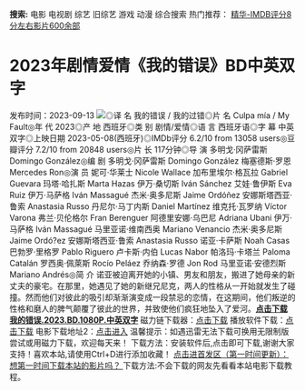 **搜索:** 电影 电视剧 综艺 旧综艺 游戏 动漫 综合搜索 热门推荐： [精华-IMDB评分8分左右影片600余部](https://www.dytt8.com/html/gndy/jddy/20160320/50510.html)
# 2023年剧情爱情《我的错误》BD中英双字
发布时间：2023-09-13 
![](https://img9.doubanio.com/view/photo/l_ratio_poster/public/p2890770708.jpg)◎译 名 我的错误 / 我的过错◎片 名 Culpa mía / My Fault◎年 代 2023◎产 地 西班牙◎类 别 剧情/爱情◎语 言 西班牙语◎字 幕 中英双字◎上映日期 2023-05-08(西班牙)◎IMDb评分 6.2/10 from 13058 users◎豆瓣评分 7.2/10 from 20848 users◎片 长 117分钟◎导 演 多明戈·冈萨雷斯 Domingo González◎编 剧 多明戈·冈萨雷斯 Domingo González 梅塞德斯·罗恩 Mercedes Ron◎演 员 妮可·华莱士 Nicole Wallace 加布里埃尔·格瓦拉 Gabriel Guevara 玛塔·哈扎斯 Marta Hazas 伊万·桑切斯 Iván Sánchez 艾娃·鲁伊斯 Eva Ruiz 伊万·马萨格 Iván Massagué 杰米·奥多尼斯 Jaime Ordóñez 安娜斯塔西亚·鲁索 Anastasia Russo 丹尼尔·马丁内斯 Daniel Martínez 维克托·瓦罗纳 Víctor Varona 弗兰·贝伦格尔 Fran Berenguer 阿德里安娜·乌巴尼 Adriana Ubani 伊万·马萨格 Iván Massagué 马里亚诺·维南西奥 Mariano Venancio 杰米·奥多尼斯 Jaime Ordó?ez 安娜斯塔西亚·鲁索 Anastasia Russo 诺亚·卡萨斯 Noah Casas 巴勃罗·里格罗 Pablo Riguero 卢卡斯·内伯 Lucas Nabor 帕洛玛·卡塔兰 Paloma Catalán 罗西奥·佩萊斯 Rocío Peláez 乔纳森·罗德 Jon Rod 马里亚诺·安德烈斯 Mariano Andrés◎简 介 诺亚被迫离开她的小镇、男友和朋友，搬进了她母亲的新丈夫的豪宅。在那里，她遇见了她的新继兄尼克，两人的性格从一开始就发生了碰撞。然而他们对彼此的吸引却渐渐演变成一段禁忌的恋情，在这期间，他们叛逆的性格和磨人的脾气颠覆了彼此的世界，并致使他们疯狂地坠入了爱河。[**点击下载 我的错误.2023.BD.1080P.中英双字**](magnet:?xt=urn:btih:64cd98f7973baa34134879e60c0064ed73cd3f83&dn=%e9%98%b3%e5%85%89%e7%94%b5%e5%bd%b1dygod.org.%e6%88%91%e7%9a%84%e9%94%99%e8%af%af.2023.BD.1080P.%e4%b8%ad%e8%8b%b1%e5%8f%8c%e5%ad%97.mkv&tr=udp%3a%2f%2ftracker.opentrackr.org%3a1337%2fannounce&tr=udp%3a%2f%2fexodus.desync.com%3a6969%2fannounce) 磁力链下载器：[点击下载](https://dygod.org/js/bt.htm "qBittorrent") 播放软件下载：[点击下载](https://dygod.org/js/player.htm "PotPlayer") 电影下载地址2：[点击进入](https://dygod.org/ "阳光电影") 温馨提示：如遇迅雷无法下载可换用无限制版尝试或用磁力下载，欢迎每天来！  下载方法：安装软件后,点击即可下载,谢谢大家支持！喜欢本站,请使用Ctrl+D进行添加收藏！ [点击进首发区（第一时间更新）：想第一时间下载本站的影片吗？ ](https://www.ygdy8.net/)下载方法:不会下载的网友先看看本站电影下载教程。